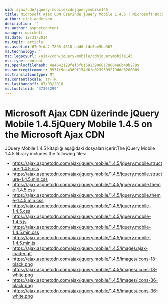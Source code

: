 ```yaml
---
uid: ajax/cdn/jquery-mobile/cdnjquerymobile145
title: Microsoft Ajax CDN üzerinde jQuery Mobile 1.4.5 | Microsoft Docs
author: rick-anderson
description: ''
ms.author: aspnetcontent
manager: wpickett
ms.date: 12/31/2014
ms.topic: article
ms.assetid: 67e9fda2-7895-4818-add6-fdc5be5be367
ms.technology: ''
msc.legacyurl: /ajax/cdn/jquery-mobile/cdnjquerymobile145
msc.type: content
ms.openlocfilehash: 4a4642129fef5f0159139068179064e6b49b2799
ms.sourcegitcommit: 953ff9ea4369f154d6fd0239599279ddd3280009
ms.translationtype: MT
ms.contentlocale: tr-TR
ms.lasthandoff: 07/03/2018
ms.locfileid: "37393299"
---
```

<a name="jquery-mobile-145-on-the-microsoft-ajax-cdn"></a><span data-ttu-id="b0fda-102">Microsoft Ajax CDN üzerinde jQuery Mobile 1.4.5</span><span class="sxs-lookup"><span data-stu-id="b0fda-102">jQuery Mobile 1.4.5 on the Microsoft Ajax CDN</span></span>
====================
<span data-ttu-id="b0fda-103">JQuery Mobile 1.4.5 kitaplığı aşağıdaki dosyaları içerir:</span><span class="sxs-lookup"><span data-stu-id="b0fda-103">The jQuery Mobile 1.4.5 library includes the following files:</span></span>

- https://ajax.aspnetcdn.com/ajax/jquery.mobile/1.4.5/jquery.mobile.structure-1.4.5.css
- https://ajax.aspnetcdn.com/ajax/jquery.mobile/1.4.5/jquery.mobile.structure-1.4.5.min.css
- https://ajax.aspnetcdn.com/ajax/jquery.mobile/1.4.5/jquery.mobile.theme-1.4.5.css
- https://ajax.aspnetcdn.com/ajax/jquery.mobile/1.4.5/jquery.mobile.theme-1.4.5.min.css
- https://ajax.aspnetcdn.com/ajax/jquery.mobile/1.4.5/jquery.mobile-1.4.5.css
- https://ajax.aspnetcdn.com/ajax/jquery.mobile/1.4.5/jquery.mobile-1.4.5.js
- https://ajax.aspnetcdn.com/ajax/jquery.mobile/1.4.5/jquery.mobile-1.4.5.min.css
- https://ajax.aspnetcdn.com/ajax/jquery.mobile/1.4.5/jquery.mobile-1.4.5.min.js
- https://ajax.aspnetcdn.com/ajax/jquery.mobile/1.4.5/images/ajax-loader.gif
- https://ajax.aspnetcdn.com/ajax/jquery.mobile/1.4.5/images/icons-18-black.png
- https://ajax.aspnetcdn.com/ajax/jquery.mobile/1.4.5/images/icons-18-white.png
- https://ajax.aspnetcdn.com/ajax/jquery.mobile/1.4.5/images/icons-36-black.png
- https://ajax.aspnetcdn.com/ajax/jquery.mobile/1.4.5/images/icons-36-white.png
